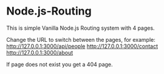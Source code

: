 # Node.js-Routing
This is simple Vanilla Node.js Routing system with 4 pages.

Change the URL to switch between the pages, for example:
http://127.0.0.1:3000/api/people
http://127.0.0.1:3000/contact
http://127.0.0.1:3000/about

If page does not exist you get a 404 page.
